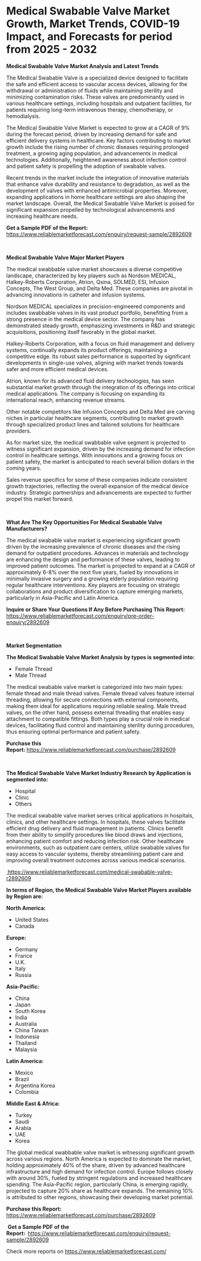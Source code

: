 <p><h1>Medical Swabable Valve Market Growth, Market Trends, COVID-19 Impact, and Forecasts for period from 2025 - 2032</h1></p><p><strong>Medical Swabable Valve Market Analysis and Latest Trends</strong></p>
<p><p>The Medical Swabable Valve is a specialized device designed to facilitate the safe and efficient access to vascular access devices, allowing for the withdrawal or administration of fluids while maintaining sterility and minimizing contamination risks. These valves are predominantly used in various healthcare settings, including hospitals and outpatient facilities, for patients requiring long-term intravenous therapy, chemotherapy, or hemodialysis.</p><p>The Medical Swabable Valve Market is expected to grow at a CAGR of 9% during the forecast period, driven by increasing demand for safe and efficient delivery systems in healthcare. Key factors contributing to market growth include the rising number of chronic diseases requiring prolonged treatment, a growing aging population, and advancements in medical technologies. Additionally, heightened awareness about infection control and patient safety is propelling the adoption of swabable valves. </p><p>Recent trends in the market include the integration of innovative materials that enhance valve durability and resistance to degradation, as well as the development of valves with enhanced antimicrobial properties. Moreover, expanding applications in home healthcare settings are also shaping the market landscape. Overall, the Medical Swabable Valve Market is poised for significant expansion propelled by technological advancements and increasing healthcare needs.</p></p>
<p><strong>Get a Sample PDF of the Report:&nbsp;</strong> <a href="https://www.reliablemarketforecast.com/enquiry/request-sample/2892609?utm_campaign=3132&utm_medium=2&utm_source=Github&utm_content=ia&utm_term=15032025&utm_id=medical-swabable-valve">https://www.reliablemarketforecast.com/enquiry/request-sample/2892609</a></p>
<p>&nbsp;</p>
<p><strong>Medical Swabable Valve Major Market Players</strong></p>
<p><p>The medical swabbable valve market showcases a diverse competitive landscape, characterized by key players such as Nordson MEDICAL, Halkey-Roberts Corporation, Atrion, Qsina, SOLMED, ESI, Infusion Concepts, The West Group, and Delta Med. These companies are pivotal in advancing innovations in catheter and infusion systems.</p><p>Nordson MEDICAL specializes in precision-engineered components and includes swabbable valves in its vast product portfolio, benefitting from a strong presence in the medical device sector. The company has demonstrated steady growth, emphasizing investments in R&D and strategic acquisitions, positioning itself favorably in the global market.</p><p>Halkey-Roberts Corporation, with a focus on fluid management and delivery systems, continually expands its product offerings, maintaining a competitive edge. Its robust sales performance is supported by significant developments in single-use valves, aligning with market trends towards safer and more efficient medical devices.</p><p>Atrion, known for its advanced fluid delivery technologies, has seen substantial market growth through the integration of its offerings into critical medical applications. The company is focusing on expanding its international reach, enhancing revenue streams.</p><p>Other notable competitors like Infusion Concepts and Delta Med are carving niches in particular healthcare segments, contributing to market growth through specialized product lines and tailored solutions for healthcare providers.</p><p>As for market size, the medical swabbable valve segment is projected to witness significant expansion, driven by the increasing demand for infection control in healthcare settings. With innovations and a growing focus on patient safety, the market is anticipated to reach several billion dollars in the coming years.</p><p>Sales revenue specifics for some of these companies indicate consistent growth trajectories, reflecting the overall expansion of the medical device industry. Strategic partnerships and advancements are expected to further propel this market forward.</p></p>
<p>&nbsp;</p>
<p><strong>What Are The Key Opportunities For Medical Swabable Valve Manufacturers?</strong></p>
<p><p>The medical swabable valve market is experiencing significant growth driven by the increasing prevalence of chronic diseases and the rising demand for outpatient procedures. Advances in materials and technology are enhancing the design and performance of these valves, leading to improved patient outcomes. The market is projected to expand at a CAGR of approximately 6-8% over the next five years, fueled by innovations in minimally invasive surgery and a growing elderly population requiring regular healthcare interventions. Key players are focusing on strategic collaborations and product diversification to capture emerging markets, particularly in Asia-Pacific and Latin America.</p></p>
<p><strong>Inquire or Share Your Questions If Any Before Purchasing This Report:</strong> <a href="https://www.reliablemarketforecast.com/enquiry/pre-order-enquiry/2892609?utm_campaign=3132&utm_medium=2&utm_source=Github&utm_content=ia&utm_term=15032025&utm_id=medical-swabable-valve">https://www.reliablemarketforecast.com/enquiry/pre-order-enquiry/2892609</a></p>
<p>&nbsp;</p>
<p><strong>Market Segmentation</strong></p>
<p><strong>The Medical Swabable Valve Market Analysis by types is segmented into:</strong></p>
<p><ul><li> Female Thread</li><li>Male Thread </li></ul></p>
<p><p>The medical swabable valve market is categorized into two main types: female thread and male thread valves. Female thread valves feature internal threading, allowing for secure connections with external components, making them ideal for applications requiring reliable sealing. Male thread valves, on the other hand, possess external threading that enables easy attachment to compatible fittings. Both types play a crucial role in medical devices, facilitating fluid control and maintaining sterility during procedures, thus ensuring optimal performance and patient safety.</p></p>
<p><strong>Purchase this Report:&nbsp;</strong><a href="https://www.reliablemarketforecast.com/purchase/2892609?utm_campaign=3132&utm_medium=2&utm_source=Github&utm_content=ia&utm_term=15032025&utm_id=medical-swabable-valve">https://www.reliablemarketforecast.com/purchase/2892609</a></p>
<p>&nbsp;</p>
<p><strong>The Medical Swabable Valve Market Industry Research by Application is segmented into:</strong></p>
<p><ul><li> Hospital</li><li>Clinic</li><li>Others </li></ul></p>
<p><p>The medical swabable valve market serves critical applications in hospitals, clinics, and other healthcare settings. In hospitals, these valves facilitate efficient drug delivery and fluid management in patients. Clinics benefit from their ability to simplify procedures like blood draws and injections, enhancing patient comfort and reducing infection risk. Other healthcare environments, such as outpatient care centers, utilize swabable valves for easy access to vascular systems, thereby streamlining patient care and improving overall treatment outcomes across various medical scenarios.</p></p>
<p><a href="https://www.reliablemarketforecast.com/medical-swabable-valve-r2892609?utm_campaign=3132&utm_medium=2&utm_source=Github&utm_content=ia&utm_term=15032025&utm_id=medical-swabable-valve">&nbsp;https://www.reliablemarketforecast.com/medical-swabable-valve-r2892609</a></p>
<p><strong>In terms of Region, the Medical Swabable Valve Market Players available by Region are:</strong></p>
<p>
    <p> <strong> North America: </strong>
        <ul>
            <li>United States</li>
            <li>Canada</li>
        </ul>
        </p> 
    <p> <strong> Europe: </strong>
        <ul>
            <li>Germany</li>
            <li>France</li>
            <li>U.K.</li>
            <li>Italy</li>
            <li>Russia</li>
        </ul>
        </p> 
    <p> <strong> Asia-Pacific: </strong>
        <ul>
            <li>China</li>
            <li>Japan</li>
            <li>South Korea</li>
            <li>India</li>
            <li>Australia</li>
            <li>China Taiwan</li>
            <li>Indonesia</li>
            <li>Thailand</li>
            <li>Malaysia</li>
        </ul>
        </p> 
    <p> <strong> Latin America: </strong>
        <ul>
            <li>Mexico</li>
            <li>Brazil</li>
            <li>Argentina Korea</li>
            <li>Colombia</li>
        </ul>
        </p> 
    <p> <strong> Middle East & Africa: </strong>
        <ul>
            <li>Turkey</li>
            <li>Saudi</li>
            <li>Arabia</li>
            <li>UAE</li>
            <li>Korea</li>
        </ul>
    </p>
    </p>
<p><p>The global medical swabbable valve market is witnessing significant growth across various regions. North America is expected to dominate the market, holding approximately 40% of the share, driven by advanced healthcare infrastructure and high demand for infection control. Europe follows closely with around 30%, fueled by stringent regulations and increased healthcare spending. The Asia-Pacific region, particularly China, is emerging rapidly, projected to capture 20% share as healthcare expands. The remaining 10% is attributed to other regions, showcasing their developing market potential.</p></p>
<p><strong>Purchase this Report: </strong><a href="https://www.reliablemarketforecast.com/purchase/2892609?utm_campaign=3132&utm_medium=2&utm_source=Github&utm_content=ia&utm_term=15032025&utm_id=medical-swabable-valve">https://www.reliablemarketforecast.com/purchase/2892609</a></p>
<p>&nbsp;<strong>Get a Sample PDF of the Report:&nbsp;&nbsp;</strong><a href="https://www.reliablemarketforecast.com/enquiry/request-sample/2892609?utm_campaign=3132&utm_medium=2&utm_source=Github&utm_content=ia&utm_term=15032025&utm_id=medical-swabable-valve">https://www.reliablemarketforecast.com/enquiry/request-sample/2892609</a></p>
<p><strong></strong></p>
<p>Check more reports on <a href="https://www.reliablemarketforecast.com/?utm_campaign=3132&utm_medium=2&utm_source=Github&utm_content=ia&utm_term=15032025&utm_id=medical-swabable-valve">https://www.reliablemarketforecast.com/</a></p>